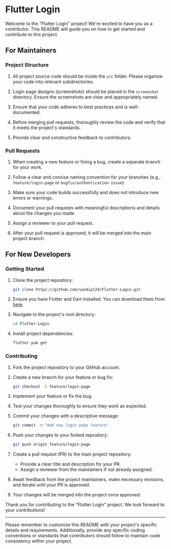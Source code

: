 # Flutter Login

Welcome to the "Flutter Login" project! We're excited to have you as a contributor. This README will guide you on how to get started and contribute to this project. 

## For Maintainers

### Project Structure

1. All project source code should be inside the `src` folder. Please organize your code into relevant subdirectories.

2. Login page designs (screenshots) should be placed in the `screenshot` directory. Ensure the screenshots are clear and appropriately named.

3. Ensure that your code adheres to best practices and is well-documented.

4. Before merging pull requests, thoroughly review the code and verify that it meets the project's standards.

5. Provide clear and constructive feedback to contributors.

### Pull Requests

1. When creating a new feature or fixing a bug, create a separate branch for your work.

2. Follow a clear and concise naming convention for your branches (e.g., `feature/login-page` or `bugfix/authentication-issue`).

3. Make sure your code builds successfully and does not introduce new errors or warnings.

4. Document your pull requests with meaningful descriptions and details about the changes you made.

5. Assign a reviewer to your pull request.

6. After your pull request is approved, it will be merged into the main project branch.

## For New Developers

### Getting Started

1. Clone the project repository:

    ```bash
    git clone https://github.com/sandip124/Flutter-Login.git
    ```

2. Ensure you have Flutter and Dart installed. You can download them from [here](https://flutter.dev/docs/get-started/install).

3. Navigate to the project's root directory:

    ```bash
    cd Flutter-Login
    ```

4. Install project dependencies:

    ```bash
    flutter pub get
    ```

### Contributing

1. Fork the project repository to your GitHub account.

2. Create a new branch for your feature or bug fix:

    ```bash
    git checkout -b feature/login-page
    ```

3. Implement your feature or fix the bug.

4. Test your changes thoroughly to ensure they work as expected.

5. Commit your changes with a descriptive message:

    ```bash
    git commit -m "Add new login page feature"
    ```

6. Push your changes to your forked repository:

    ```bash
    git push origin feature/login-page
    ```

7. Create a pull request (PR) to the main project repository:

    - Provide a clear title and description for your PR.
    - Assign a reviewer from the maintainers if not already assigned.

8. Await feedback from the project maintainers, make necessary revisions, and iterate until your PR is approved.

9. Your changes will be merged into the project once approved.

Thank you for contributing to the "Flutter Login" project. We look forward to your contributions!

---

Please remember to customize this README with your project's specific details and requirements. Additionally, provide any specific coding conventions or standards that contributors should follow to maintain code consistency within your project.